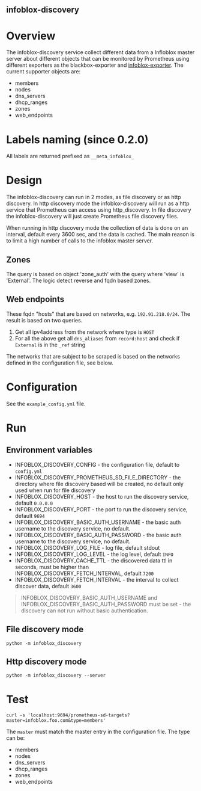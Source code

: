 infoblox-discovery
---------------------

# Overview
The infoblox-discovery service collect different data from a Infloblox master server about
different objects that can be monitored by Prometheus using different exporters as the 
blackbox-exporter and [infoblox-exporter](https://github.com/thenodon/infoblox-exporter). 
The current supporter objects are:
- members
- nodes
- dns_servers
- dhcp_ranges
- zones
- web_endpoints

# Labels naming (since 0.2.0)
All labels are returned prefixed as `__meta_infoblox_`

# Design
The infoblox-discovery can run in 2 modes, as file discovery or as http discovery.
In http discovery mode the infoblox-discovery will run as a http service that Prometheus can
access using http_discovery.
In file discovery the infoblox-discovery will just create Prometheus file discovery files.

When running in http discovery mode the collection of data is done on an interval, default every
3600 sec, and the data is cached. The main reason is to limit a high number of calls to the 
infoblox master server.

## Zones
The query is based on object 'zone_auth' with the query where 'view' is 'External'.
The logic detect reverse and fqdn based zones.

## Web endpoints
These fqdn "hosts" that are based on networks, e.g. `192.91.218.0/24`. 
The result is based on two queries.
1. Get all ipv4address from the network where type is `HOST`
2. For all the above get all `dns_aliases` from `record:host` and check if `External` is in the
`_ref` string

The networks that are subject to be scraped is based on the networks defined in the 
configuration file, see below.

# Configuration
See the `example_config.yml` file.


# Run 
## Environment variables 
- INFOBLOX_DISCOVERY_CONFIG - the configuration file, default to `config.yml`
- INFOBLOX_DISCOVERY_PROMETHEUS_SD_FILE_DIRECTORY - the directory where file discovery based 
will be created, no default only used when run for file discovery
- INFOBLOX_DISCOVERY_HOST - the host to run the discovery service, default `0.0.0.0`
- INFOBLOX_DISCOVERY_PORT - the port to run the discovery service, default `9694`
- INFOBLOX_DISCOVERY_BASIC_AUTH_USERNAME - the basic auth username to the discovery service, no default.
- INFOBLOX_DISCOVERY_BASIC_AUTH_PASSWORD - the basic auth username to the discovery service, no default.
- INFOBLOX_DISCOVERY_LOG_FILE - log file, default stdout
- INFOBLOX_DISCOVERY_LOG_LEVEL - the log level, default `INFO`
- INFOBLOX_DISCOVERY_CACHE_TTL - the discovered data ttl in seconds, must be higher than 
INFOBLOX_DISCOVERY_FETCH_INTERVAL, default `7200`
- INFOBLOX_DISCOVERY_FETCH_INTERVAL - the interval to collect discover data, default `3600`   

> INFOBLOX_DISCOVERY_BASIC_AUTH_USERNAME and INFOBLOX_DISCOVERY_BASIC_AUTH_PASSWORD must
> be set - the discovery can not run without basic authentication.

## File discovery mode
```shell
python -m infoblox_discovery
```
## Http discovery mode
```shell
python -m infoblox_discovery --server
```

# Test 
```shell
curl -s 'localhost:9694/prometheus-sd-targets?master=infoblox.foo.com&type=members'
```
The `master` must match the master entry in the configuration file.
The type can be:
- members
- nodes
- dns_servers
- dhcp_ranges
- zones
- web_endpoints

